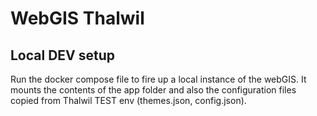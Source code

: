 # WebGIS Thalwil

## Local DEV setup
Run the docker compose file to fire up a local instance of the webGIS. It mounts the contents of
the app folder and also the configuration files copied from Thalwil TEST env (themes.json, config.json). 
